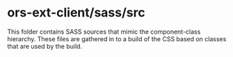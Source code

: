 # ors-ext-client/sass/src

This folder contains SASS sources that mimic the component-class hierarchy. These files
are gathered in to a build of the CSS based on classes that are used by the build.
